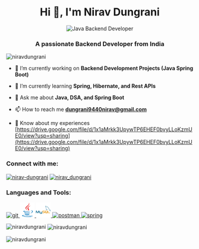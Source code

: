 <h1 align="center">Hi 👋, I'm Nirav Dungrani</h1>
<div align="center">
  <img  src="https://camo.githubusercontent.com/5b1d292467a7b41f288e50d450674ef3cfb99862405c58b6d440957ae3519c22/68747470733a2f2f666972656261736573746f726167652e676f6f676c65617069732e636f6d2f76302f622f666c6578692d636f64696e672e61707073706f742e636f6d2f6f2f64656d706769372d35323066386435662d363364342d343435332d383832322d6462633134396165323766382e6769663f616c743d6d6564696126746f6b656e3d39316330633762322d393363332d343032392d623031312d316138373033633537333064"
       alt="Java Backend Developer" /></a>
</div>
<h3 align="center">A passionate Backend Developer from India</h3>

<p align="left"> <img src="https://komarev.com/ghpvc/?username=niravdungrani&label=Profile%20views&color=0e75b6&style=flat" alt="niravdungrani" /> </p>

- 🔭 I’m currently working on **Backend Development Projects (Java Spring Boot)**

- 🌱 I’m currently learning **Spring, Hibernate, and Rest APIs**

- 💬 Ask me about **Java, DSA, and Spring Boot**

- 📫 How to reach me **dungrani9440nirav@gmail.com**

- 📄 Know about my experiences [https://drive.google.com/file/d/1x1aMrkk3UpywTP6EHEF0bvyLLoKzmUE0/view?usp=sharing](https://drive.google.com/file/d/1x1aMrkk3UpywTP6EHEF0bvyLLoKzmUE0/view?usp=sharing)

<h3 align="left">Connect with me:</h3>
<p align="left">
<a href="https://linkedin.com/in/nirav-dungrani" target="blank"><img align="center" src="https://raw.githubusercontent.com/rahuldkjain/github-profile-readme-generator/master/src/images/icons/Social/linked-in-alt.svg" alt="nirav-dungrani" height="30" width="40" /></a>
<a href="https://www.leetcode.com/nirav_dungrani" target="blank"><img align="center" src="https://raw.githubusercontent.com/rahuldkjain/github-profile-readme-generator/master/src/images/icons/Social/leet-code.svg" alt="nirav_dungrani" height="30" width="40" /></a>
</p>

<h3 align="left">Languages and Tools:</h3>
<p align="left"> <a href="https://git-scm.com/" target="_blank" rel="noreferrer"> <img src="https://www.vectorlogo.zone/logos/git-scm/git-scm-icon.svg" alt="git" width="40" height="40"/> </a> <a href="https://www.java.com" target="_blank" rel="noreferrer"> <img src="https://raw.githubusercontent.com/devicons/devicon/master/icons/java/java-original.svg" alt="java" width="40" height="40"/> </a> <a href="https://www.mysql.com/" target="_blank" rel="noreferrer"> <img src="https://raw.githubusercontent.com/devicons/devicon/master/icons/mysql/mysql-original-wordmark.svg" alt="mysql" width="40" height="40"/> </a> <a href="https://postman.com" target="_blank" rel="noreferrer"> <img src="https://www.vectorlogo.zone/logos/getpostman/getpostman-icon.svg" alt="postman" width="40" height="40"/> </a> <a href="https://spring.io/" target="_blank" rel="noreferrer"> <img src="https://www.vectorlogo.zone/logos/springio/springio-icon.svg" alt="spring" width="40" height="40"/> </a> </p>

<p><img align="left" src="https://github-readme-stats.vercel.app/api/top-langs?username=niravdungrani&show_icons=true&locale=en&layout=compact" alt="niravdungrani" /></p>

<p>&nbsp;<img align="center" src="https://github-readme-stats.vercel.app/api?username=niravdungrani&show_icons=true&locale=en" alt="niravdungrani" /></p>

<p><img align="center" src="https://github-readme-streak-stats.herokuapp.com/?user=niravdungrani&" alt="niravdungrani" /></p>
